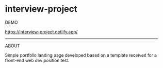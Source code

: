 # interview-project


DEMO

https://interview-project.netlify.app/

---

ABOUT

Simple portfolio landing page developed based on a template received for a front-end web dev position test.
